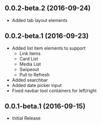 <a name="0.0.2-beta.2"></a>
## 0.0.2-beta.2 (2016-09-24)

* Added tab layout elements


<a name="0.0.2-beta.1"></a>
## 0.0.2-beta.1 (2016-09-23)

* Added list item elements to support
  - Link items
  - Card List
  - Media List
  - Swipeout
  - Pull to Refresh
* Added searchbar
* Added date picker input 
* Fixed navbar tool containers for left/right
  

<a name="0.0.1-beta.1"></a>
## 0.0.1-beta.1 (2016-09-15)

* Initial Release


